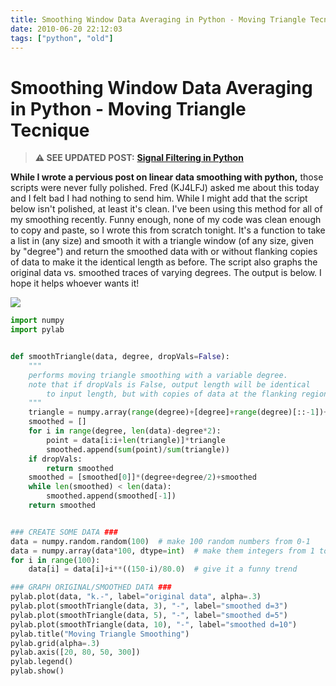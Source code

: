 ```yaml
---
title: Smoothing Window Data Averaging in Python - Moving Triangle Tecnique
date: 2010-06-20 22:12:03
tags: ["python", "old"]
---
```


# Smoothing Window Data Averaging in Python - Moving Triangle Tecnique

> **⚠️ SEE UPDATED POST:** [**Signal Filtering in Python**](https://swharden.com/blog/2020-09-23-signal-filtering-in-python/)

__While I wrote a pervious post on linear data smoothing with python,__ those scripts were never fully polished. Fred (KJ4LFJ) asked me about this today and I felt bad I had nothing to send him. While I might add that the script below isn't polished, at least it's clean. I've been using this method for all of my smoothing recently. Funny enough, none of my code was clean enough to copy and paste, so I wrote this from scratch tonight. It's a function to take a list in (any size) and smooth it with a triangle window (of any size, given by "degree") and return the smoothed data with or without flanking copies of data to make it the identical length as before. The script also graphs the original data vs. smoothed traces of varying degrees. The output is below. I hope it helps whoever wants it!

<div class="text-center">

[![](moving-triangle-python-data-smoothing_thumb.jpg)](moving-triangle-python-data-smoothing.png)

</div>

```python
import numpy
import pylab


def smoothTriangle(data, degree, dropVals=False):
    """
    performs moving triangle smoothing with a variable degree.
    note that if dropVals is False, output length will be identical
        to input length, but with copies of data at the flanking regions
    """
    triangle = numpy.array(range(degree)+[degree]+range(degree)[::-1])+1
    smoothed = []
    for i in range(degree, len(data)-degree*2):
        point = data[i:i+len(triangle)]*triangle
        smoothed.append(sum(point)/sum(triangle))
    if dropVals:
        return smoothed
    smoothed = [smoothed[0]]*(degree+degree/2)+smoothed
    while len(smoothed) < len(data):
        smoothed.append(smoothed[-1])
    return smoothed


### CREATE SOME DATA ###
data = numpy.random.random(100)  # make 100 random numbers from 0-1
data = numpy.array(data*100, dtype=int)  # make them integers from 1 to 100
for i in range(100):
    data[i] = data[i]+i**((150-i)/80.0)  # give it a funny trend

### GRAPH ORIGINAL/SMOOTHED DATA ###
pylab.plot(data, "k.-", label="original data", alpha=.3)
pylab.plot(smoothTriangle(data, 3), "-", label="smoothed d=3")
pylab.plot(smoothTriangle(data, 5), "-", label="smoothed d=5")
pylab.plot(smoothTriangle(data, 10), "-", label="smoothed d=10")
pylab.title("Moving Triangle Smoothing")
pylab.grid(alpha=.3)
pylab.axis([20, 80, 50, 300])
pylab.legend()
pylab.show()

```

